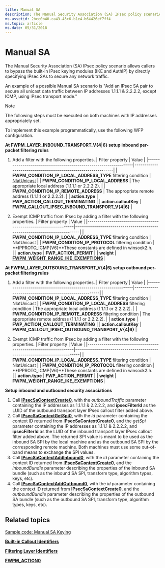 ```yaml
---
title: Manual SA
description: The Manual Security Association (SA) IPsec policy scenario allows callers to bypass the built-in IPsec keying modules (IKE and AuthIP) by directly specifying IPsec SAs to secure any network traffic.
ms.assetid: 2bcc0b40-ca43-43c6-b1e4-b64426ef7ff4
ms.topic: article
ms.date: 05/31/2018
---
```


# Manual SA

The Manual Security Association (SA) IPsec policy scenario allows callers to bypass the built-in IPsec keying modules (IKE and AuthIP) by directly specifying IPsec SAs to secure any network traffic.

An example of a possible Manual SA scenario is "Add an IPsec SA pair to secure all unicast data traffic between IP addresses 1.1.1.1 & 2.2.2.2, except ICMP, using IPsec transport mode."

> [!Note]  
> The following steps must be executed on both machines with IP addresses appropriately set.

 

To implement this example programmatically, use the following WFP configuration.

<dl>

**At FWPM\_LAYER\_INBOUND\_TRANSPORT\_V{4\|6} setup inbound per-packet filtering rules**  

1.  Add a filter with the following properties. 
    | Filter property                                                   | Value                                                         |
    |-------------------------------------------------------------------|---------------------------------------------------------------|
    | **FWPM\_CONDITION\_IP\_LOCAL\_ADDRESS\_TYPE** filtering condition | [NlatUnicast](https://go.microsoft.com/fwlink/p/?linkid=94464) |
    | **FWPM\_CONDITION\_IP\_LOCAL\_ADDRESS**                           | The appropriate local address (1.1.1.1 or 2.2.2.2).           |
    | **FWPM\_CONDITION\_IP\_REMOTE\_ADDRESS**                          | The appropriate remote address (1.1.1.1 or 2.2.2.2).          |
    | **action.type**                                                   | **FWP\_ACTION\_CALLOUT\_TERMINATING**                         |
    | **action.calloutKey**                                             | **FWPM\_CALLOUT\_IPSEC\_INBOUND\_TRANSPORT\_V{4\|6}**         |

        
2.  Exempt ICMP traffic from IPsec by adding a filter with the following properties. 
    | Filter property                                                   | Value                                                                      |
    |-------------------------------------------------------------------|----------------------------------------------------------------------------|
    | **FWPM\_CONDITION\_IP\_LOCAL\_ADDRESS\_TYPE** filtering condition | NlatUnicast                                                                |
    | **FWPM\_CONDITION\_IP\_PROTOCOL** filtering condition             | **IPPROTO\_ICMP{V6}**These constants are defined in winsock2.h.<br/> |
    | **action.type**                                                   | **FWP\_ACTION\_PERMIT**                                                    |
    | **weight**                                                        | [**FWPM\_WEIGHT\_RANGE\_IKE\_EXEMPTIONS**](filter-weight-identifiers.md)  |

        

**At FWPM\_LAYER\_OUTBOUND\_TRANSPORT\_V{4\|6} setup outbound per-packet filtering rules**  

1.  Add a filter with the following properties. 
    | Filter property                                                   | Value                                                  |
    |-------------------------------------------------------------------|--------------------------------------------------------|
    | **FWPM\_CONDITION\_IP\_LOCAL\_ADDRESS\_TYPE** filtering condition | NlatUnicast                                            |
    | **FWPM\_CONDITION\_IP\_LOCAL\_ADDRESS** filtering condition       | The appropriate local address (1.1.1.1 or 2.2.2.2).    |
    | **FWPM\_CONDITION\_IP\_REMOTE\_ADDRESS** filtering condition      | The appropriate remote address (1.1.1.1 or 2.2.2.2).   |
    | **action.type**                                                   | **FWP\_ACTION\_CALLOUT\_TERMINATING**                  |
    | **action.calloutKey**                                             | **FWPM\_CALLOUT\_IPSEC\_OUTBOUND\_TRANSPORT\_V{4\|6}** |

        
2.  Exempt ICMP traffic from IPsec by adding a filter with the following properties. 
    | Filter property                                                   | Value                                                                      |
    |-------------------------------------------------------------------|----------------------------------------------------------------------------|
    | **FWPM\_CONDITION\_IP\_LOCAL\_ADDRESS\_TYPE** filtering condition | NlatUnicast                                                                |
    | **FWPM\_CONDITION\_IP\_PROTOCOL** filtering condition             | **IPPROTO\_ICMP{V6}**These constants are defined in winsock2.h.<br/> |
    | **action.type**                                                   | **FWP\_ACTION\_PERMIT**                                                    |
    | **weight**                                                        | **FWPM\_WEIGHT\_RANGE\_IKE\_EXEMPTIONS**                                   |

        

**Setup inbound and outbound security associations**

1.  Call [**IPsecSaContextCreate0**](/windows/desktop/api/Fwpmu/nf-fwpmu-ipsecsacontextcreate0), with the *outboundTraffic* parameter containing the IP addresses as 1.1.1.1 & 2.2.2.2, and **ipsecFilterId** as the LUID of the outbound transport layer IPsec callout filter added above.
2.  Call [**IPsecSaContextGetSpi0**](/windows/desktop/api/Fwpmu/nf-fwpmu-ipsecsacontextgetspi0), with the *id* parameter containing the context ID returned from [**IPsecSaContextCreate0**](/windows/desktop/api/Fwpmu/nf-fwpmu-ipsecsacontextcreate0), and the *getSpi* parameter containing the IP addresses as 1.1.1.1 & 2.2.2.2, and **ipsecFilterId** as the LUID of the inbound transport layer IPsec callout filter added above. The returned SPI value is meant to be used as the inbound SA SPI by the local machine and as the outbound SA SPI by the corresponding remote machine. Both machines must use some out-of-band means to exchange the SPI values.
3.  Call [**IPsecSaContextAddInbound0**](/windows/desktop/api/Fwpmu/nf-fwpmu-ipsecsacontextaddinbound0), with the *id* parameter containing the context ID returned from [**IPsecSaContextCreate0**](/windows/desktop/api/Fwpmu/nf-fwpmu-ipsecsacontextcreate0), and the *inboundBundle* parameter describing the properties of the inbound SA bundle (such as the inbound SA SPI, transform type, algorithm types, keys, etc).
4.  Call [**IPsecSaContextAddOutbound0**](/windows/desktop/api/Fwpmu/nf-fwpmu-ipsecsacontextaddoutbound0), with the *id* parameter containing the context ID returned from [**IPsecSaContextCreate0**](/windows/desktop/api/Fwpmu/nf-fwpmu-ipsecsacontextcreate0), and the *outboundBundle* parameter describing the properties of the outbound SA bundle (such as the outbound SA SPI, transform type, algorithm types, keys, etc).

  
</dl>

## Related topics

<dl> <dt>

[Sample code: Manual SA Keying](manual-sa-keying.md)
</dt> <dt>

[**Built-in Callout Identifiers**](built-in-callout-identifiers.md)
</dt> <dt>

[**Filtering Layer Identifiers**](management-filtering-layer-identifiers-.md)
</dt> <dt>

[**FWPM\_ACTION0**](/windows/desktop/api/Fwpmtypes/ns-fwpmtypes-fwpm_action0)
</dt> </dl>

 

 





